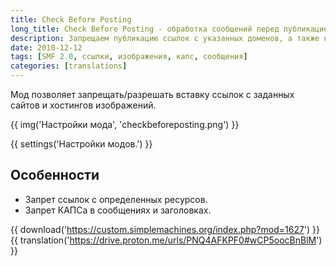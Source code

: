 ```yaml
---
title: Check Before Posting
long_title: Check Before Posting - обработка сообщений перед публикацией
description: Запрещаем публикацию ссылок с указанных доменов, а также капс в заголовках и сообщениях.
date: 2010-12-12
tags: [SMF 2.0, ссылки, изображения, капс, сообщения]
categories: [translations]
---
```


Мод позволяет запрещать/разрешать вставку ссылок с заданных сайтов и хостингов изображений.

<!-- more -->

{{ img('Настройки мода', 'checkbeforeposting.png') }}

{{ settings('Настройки модов.') }}

## Особенности

* Запрет ссылок с определенных ресурсов.
* Запрет КАПСа в сообщениях и заголовках.

{{ download('https://custom.simplemachines.org/index.php?mod=1627') }}
{{ translation('https://drive.proton.me/urls/PNQ4AFKPF0#wCP5oocBnBlM') }}
